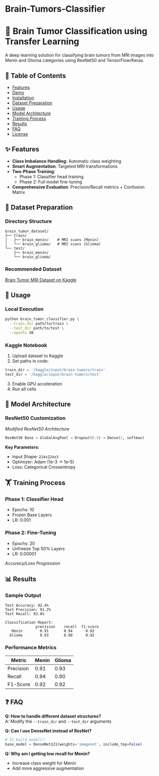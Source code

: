 # Brain-Tumors-Classifier

# 🧠 Brain Tumor Classification using Transfer Learning

A deep learning solution for classifying brain tumors from MRI images into Menin and Glioma categories using ResNet50 and TensorFlow/Keras.

## 📌 Table of Contents
- [Features](#-features)
- [Demo](#-demo)
- [Installation](#-installation)
- [Dataset Preparation](#-dataset-preparation)
- [Usage](#-usage)
- [Model Architecture](#-model-architecture)
- [Training Process](#-training-process)
- [Results](#-results)
- [FAQ](#-faq)
- [License](#-license)

## ✨ Features
- **Class Imbalance Handling**: Automatic class weighting
- **Smart Augmentation**: Targeted MRI transformations
- **Two-Phase Training**: 
  - Phase 1: Classifier head training
  - Phase 2: Full model fine-tuning
- **Comprehensive Evaluation**: Precision/Recall metrics + Confusion Matrix


## 📂 Dataset Preparation

### Directory Structure
```
brain_tumor_dataset/
├── train/
│   ├── brain_menin/    # MRI scans (Menin)
│   └── brain_glioma/   # MRI scans (Glioma)
└── test/
    ├── brain_menin/
    └── brain_glioma/
```

### Recommended Dataset
[Brain Tumor MRI Dataset on Kaggle](https://www.kaggle.com/datasets/masoudnickparvar/brain-tumor-mri-dataset)  


## 🚀 Usage

### Local Execution
```bash
python brain_tumor_classifier.py \
  --train_dir path/to/train \
  --test_dir path/to/test \
  --epochs 30
```

### Kaggle Notebook
1. Upload dataset to Kaggle
2. Set paths in code:
```python
train_dir = '/kaggle/input/brain-tumors/train'
test_dir = '/kaggle/input/brain-tumors/test'
```
3. Enable GPU acceleration
4. Run all cells

## 🧠 Model Architecture

### ResNet50 Customization
  
*Modified ResNet50 Architecture*

```python
ResNet50 Base → GlobalAvgPool → Dropout(0.5) → Dense(2, softmax)
```

**Key Parameters**:
- Input Shape: `224x224x3`
- Optimizer: Adam (1e-3 → 1e-5)
- Loss: Categorical Crossentropy

## 🏋️ Training Process

### Phase 1: Classifier Head
- Epochs: 10
- Frozen Base Layers
- LR: 0.001

### Phase 2: Fine-Tuning
- Epochs: 20
- Unfreeze Top 50% Layers
- LR: 0.00001

 
*Accuracy/Loss Progression*

## 📊 Results

### Sample Output
```text
Test Accuracy: 92.4%
Test Precision: 91.2%
Test Recall: 93.8%

Classification Report:
              precision    recall  f1-score
   Menin        0.91       0.94      0.92
  Glioma        0.93       0.90      0.92
```

### Performance Metrics
| Metric    | Menin | Glioma |
|-----------|-------|--------|
| Precision | 0.91  | 0.93   |
| Recall    | 0.94  | 0.90   |
| F1-Score  | 0.92  | 0.92   |

## ❓ FAQ

**Q: How to handle different dataset structures?**  
A: Modify the `--train_dir` and `--test_dir` arguments

**Q: Can I use DenseNet instead of ResNet?**  
```python
# In build_model():
base_model = DenseNet121(weights='imagenet', include_top=False)
```

**Q: Why am I getting low recall for Menin?**  
- Increase class weight for Menin
- Add more aggressive augmentation


